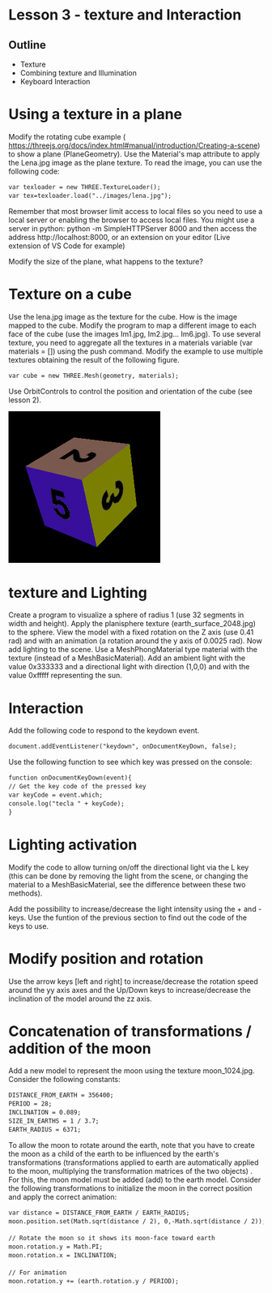 # Lesson 3 - texture and Interaction

## Outline
* Texture
* Combining texture and Illumination
* Keyboard Interaction

# Using a texture in a plane
Modify the rotating cube example ( https://threejs.org/docs/index.html#manual/introduction/Creating-a-scene) to show a plane (PlaneGeometry).
Use the Material's map attribute to apply the Lena.jpg image as the plane texture. To read the image, you can use the following code:
``` html
var texloader = new THREE.TextureLoader();
var tex=texloader.load("../images/lena.jpg");
```
Remember that most browser limit access to local files so you need to use a local server or enabling the browser to access local files. 
You might use a server in python: python -m SimpleHTTPServer 8000 and then access the address http://localhost:8000, or an extension on your editor (Live extension of VS Code for example)

Modify the size of the plane, what happens to the texture?

#	Texture on a cube
Use the lena.jpg image as the texture for the cube. How is the image mapped to the cube.
Modify the program to map a different image to each face of the cube (use the images Im1.jpg, Im2.jpg... Im6.jpg). To use several texture, you need to aggregate all the textures in a materials variable (var materials = [])  using the push command. Modify the example to use multiple textures  obtaining the result of the following figure.
``` html
var cube = new THREE.Mesh(geometry, materials);
``` 
Use OrbitControls to control the position and orientation of the cube (see lesson 2).

 
![cuboTextura](./cuboTextura.png)

# texture and Lighting
Create a program to visualize a sphere of radius 1 (use 32 segments in width and height). Apply the planisphere texture (earth_surface_2048.jpg) to the sphere. View the model with a fixed rotation on the Z axis (use 0.41 rad) and with an animation (a rotation around the y axis of 0.0025 rad).
Now add lighting to the scene. Use a MeshPhongMaterial type material with the texture (instead of a MeshBasicMaterial). Add an ambient light with the value 0x333333 and a directional light with direction (1,0,0) and with the value 0xfffff representing the sun.

# Interaction
Add the following code to respond to the keydown event.
``` html
document.addEventListener("keydown", onDocumentKeyDown, false);
``` 
Use the following function to see which key was pressed on the console:
``` html
function onDocumentKeyDown(event){ 
// Get the key code of the pressed key 
var keyCode = event.which;
console.log("tecla " + keyCode);
}
``` 

# Lighting activation
Modify the code to allow turning on/off the directional light via the L key (this can be done by removing the light from the scene, or changing the material to a MeshBasicMaterial, see the difference between these two methods).

Add the possibility to increase/decrease the light intensity using the + and - keys. Use the funtion of the previous section to find out the code of the keys to use.

#	Modify position and rotation
Use the arrow keys [left and right] to increase/decrease the rotation speed around the yy axis axes and the Up/Down keys to increase/decrease the inclination of the model around the zz axis.

# Concatenation of transformations / addition of the moon
Add a new model to represent the moon using the texture moon_1024.jpg. Consider the following constants:
``` html
DISTANCE_FROM_EARTH = 356400;
PERIOD = 28;
INCLINATION = 0.089;
SIZE_IN_EARTHS = 1 / 3.7;
EARTH_RADIUS = 6371;
``` 
To allow the moon to rotate around the earth, note that you have to create the moon as a child of the earth to be influenced by the earth's transformations (transformations applied to earth are automatically applied to the moon, multiplying the transformation matrices of the two objects) . For this, the moon model must be added (add) to the earth model. Consider the following transformations to initialize the moon in the correct position and apply the correct animation:

``` html
var distance = DISTANCE_FROM_EARTH / EARTH_RADIUS;
moon.position.set(Math.sqrt(distance / 2), 0,-Math.sqrt(distance / 2));

// Rotate the moon so it shows its moon-face toward earth
moon.rotation.y = Math.PI;
moon.rotation.x = INCLINATION;

// For animation 
moon.rotation.y += (earth.rotation.y / PERIOD);
``` 
